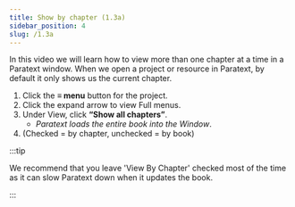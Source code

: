 ```yaml
---
title: Show by chapter (1.3a)
sidebar_position: 4
slug: /1.3a
---
```




In this video we will learn how to view more than one chapter at a time in a Paratext window. When we open a project or resource in Paratext, by default it only shows us the current chapter.

1. Click the **≡ menu** button for the project.
1. Click the expand arrow to view Full menus.
1. Under View, click **“Show all chapters”**.
	- _Paratext loads the entire book into the Window_.
1. (Checked = by chapter, unchecked = by book)

:::tip


We recommend that you leave 'View By Chapter' checked most of the time as it can slow Paratext down when it updates the book. 


:::

